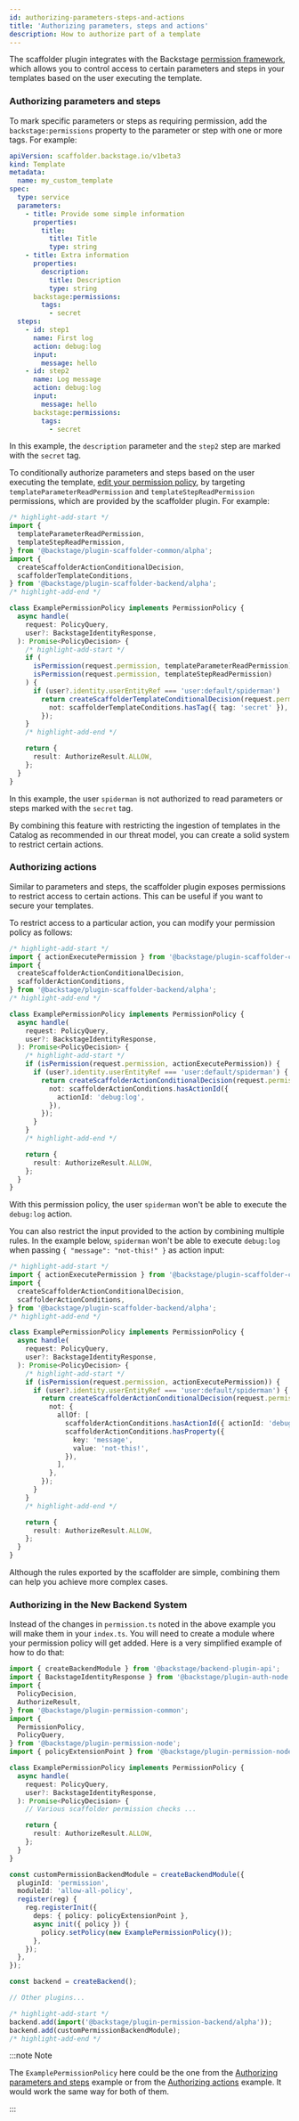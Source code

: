 ```yaml
---
id: authorizing-parameters-steps-and-actions
title: 'Authorizing parameters, steps and actions'
description: How to authorize part of a template
---
```


The scaffolder plugin integrates with the Backstage [permission framework](../../permissions/overview.md), which allows you to control access to certain parameters and steps in your templates based on the user executing the template.

### Authorizing parameters and steps

To mark specific parameters or steps as requiring permission, add the `backstage:permissions` property to the parameter or step with one or more tags. For example:

```yaml
apiVersion: scaffolder.backstage.io/v1beta3
kind: Template
metadata:
  name: my_custom_template
spec:
  type: service
  parameters:
    - title: Provide some simple information
      properties:
        title:
          title: Title
          type: string
    - title: Extra information
      properties:
        description:
          title: Description
          type: string
      backstage:permissions:
        tags:
          - secret
  steps:
    - id: step1
      name: First log
      action: debug:log
      input:
        message: hello
    - id: step2
      name: Log message
      action: debug:log
      input:
        message: hello
      backstage:permissions:
        tags:
          - secret
```

In this example, the `description` parameter and the `step2` step are marked with the `secret` tag.

To conditionally authorize parameters and steps based on the user executing the template, [edit your permission policy](../../permissions/writing-a-policy.md), by targeting `templateParameterReadPermission` and `templateStepReadPermission` permissions, which are provided by the scaffolder plugin. For example:

```ts title="packages/backend/src/plugins/permission.ts"
/* highlight-add-start */
import {
  templateParameterReadPermission,
  templateStepReadPermission,
} from '@backstage/plugin-scaffolder-common/alpha';
import {
  createScaffolderActionConditionalDecision,
  scaffolderTemplateConditions,
} from '@backstage/plugin-scaffolder-backend/alpha';
/* highlight-add-end */

class ExamplePermissionPolicy implements PermissionPolicy {
  async handle(
    request: PolicyQuery,
    user?: BackstageIdentityResponse,
  ): Promise<PolicyDecision> {
    /* highlight-add-start */
    if (
      isPermission(request.permission, templateParameterReadPermission) ||
      isPermission(request.permission, templateStepReadPermission)
    ) {
      if (user?.identity.userEntityRef === 'user:default/spiderman')
        return createScaffolderTemplateConditionalDecision(request.permission, {
          not: scaffolderTemplateConditions.hasTag({ tag: 'secret' }),
        });
    }
    /* highlight-add-end */

    return {
      result: AuthorizeResult.ALLOW,
    };
  }
}
```

In this example, the user `spiderman` is not authorized to read parameters or steps marked with the `secret` tag.

By combining this feature with restricting the ingestion of templates in the Catalog as recommended in our threat model, you can create a solid system to restrict certain actions.

### Authorizing actions

Similar to parameters and steps, the scaffolder plugin exposes permissions to restrict access to certain actions. This can be useful if you want to secure your templates.

To restrict access to a particular action, you can modify your permission policy as follows:

```ts title="packages/backend/src/plugins/permission.ts"
/* highlight-add-start */
import { actionExecutePermission } from '@backstage/plugin-scaffolder-common/alpha';
import {
  createScaffolderActionConditionalDecision,
  scaffolderActionConditions,
} from '@backstage/plugin-scaffolder-backend/alpha';
/* highlight-add-end */

class ExamplePermissionPolicy implements PermissionPolicy {
  async handle(
    request: PolicyQuery,
    user?: BackstageIdentityResponse,
  ): Promise<PolicyDecision> {
    /* highlight-add-start */
    if (isPermission(request.permission, actionExecutePermission)) {
      if (user?.identity.userEntityRef === 'user:default/spiderman') {
        return createScaffolderActionConditionalDecision(request.permission, {
          not: scaffolderActionConditions.hasActionId({
            actionId: 'debug:log',
          }),
        });
      }
    }
    /* highlight-add-end */

    return {
      result: AuthorizeResult.ALLOW,
    };
  }
}
```

With this permission policy, the user `spiderman` won't be able to execute the `debug:log` action.

You can also restrict the input provided to the action by combining multiple rules.
In the example below, `spiderman` won't be able to execute `debug:log` when passing `{ "message": "not-this!" }` as action input:

```ts title="packages/backend/src/plugins/permission.ts"
/* highlight-add-start */
import { actionExecutePermission } from '@backstage/plugin-scaffolder-common/alpha';
import {
  createScaffolderActionConditionalDecision,
  scaffolderActionConditions,
} from '@backstage/plugin-scaffolder-backend/alpha';
/* highlight-add-end */

class ExamplePermissionPolicy implements PermissionPolicy {
  async handle(
    request: PolicyQuery,
    user?: BackstageIdentityResponse,
  ): Promise<PolicyDecision> {
    /* highlight-add-start */
    if (isPermission(request.permission, actionExecutePermission)) {
      if (user?.identity.userEntityRef === 'user:default/spiderman') {
        return createScaffolderActionConditionalDecision(request.permission, {
          not: {
            allOf: [
              scaffolderActionConditions.hasActionId({ actionId: 'debug:log' }),
              scaffolderActionConditions.hasProperty({
                key: 'message',
                value: 'not-this!',
              }),
            ],
          },
        });
      }
    }
    /* highlight-add-end */

    return {
      result: AuthorizeResult.ALLOW,
    };
  }
}
```

Although the rules exported by the scaffolder are simple, combining them can help you achieve more complex cases.

### Authorizing in the New Backend System

Instead of the changes in `permission.ts` noted in the above example you will make them in your `index.ts`. You will need to create a module where your permission policy will get added. Here is a very simplified example of how to do that:

```ts title="packages/backend/src/index.ts"
import { createBackendModule } from '@backstage/backend-plugin-api';
import { BackstageIdentityResponse } from '@backstage/plugin-auth-node';
import {
  PolicyDecision,
  AuthorizeResult,
} from '@backstage/plugin-permission-common';
import {
  PermissionPolicy,
  PolicyQuery,
} from '@backstage/plugin-permission-node';
import { policyExtensionPoint } from '@backstage/plugin-permission-node/alpha';

class ExamplePermissionPolicy implements PermissionPolicy {
  async handle(
    request: PolicyQuery,
    user?: BackstageIdentityResponse,
  ): Promise<PolicyDecision> {
    // Various scaffolder permission checks ...

    return {
      result: AuthorizeResult.ALLOW,
    };
  }
}

const customPermissionBackendModule = createBackendModule({
  pluginId: 'permission',
  moduleId: 'allow-all-policy',
  register(reg) {
    reg.registerInit({
      deps: { policy: policyExtensionPoint },
      async init({ policy }) {
        policy.setPolicy(new ExamplePermissionPolicy());
      },
    });
  },
});

const backend = createBackend();

// Other plugins...

/* highlight-add-start */
backend.add(import('@backstage/plugin-permission-backend/alpha'));
backend.add(customPermissionBackendModule);
/* highlight-add-end */
```

:::note Note

The `ExamplePermissionPolicy` here could be the one from the [Authorizing parameters and steps](#authorizing-parameters-and-steps) example or from the [Authorizing actions](#authorizing-actions) example. It would work the same way for both of them.

:::
